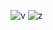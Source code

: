 ![v](https://github.com/DavidCondoriAguilar/Productos-Mantenimiento/assets/103283145/324d79db-91de-4b56-b320-d01ed41ec850)
![z](https://github.com/DavidCondoriAguilar/Productos-Mantenimiento/assets/103283145/2b599b65-caec-463f-afb9-c97e637b1ac3)
